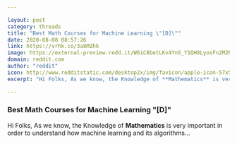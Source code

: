 ```yaml
---

layout: post
category: threads
title: "Best Math Courses for Machine Learning \"[D]\""
date: 2020-08-08 08:57:26
link: https://vrhk.co/3a8MZhk
image: https://external-preview.redd.it/W6iC8betLKv4YnS_Y1QH8LyosFn2M2Rtufx2nd-FiqA.jpg?width=1200&height=628.272251309&auto=webp&crop=1200:628.272251309,smart&s=cff24dc83bc5e90f760785cdb78fe51e8f371efa
domain: reddit.com
author: "reddit"
icon: http://www.redditstatic.com/desktop2x/img/favicon/apple-icon-57x57.png
excerpt: "Hi Folks, As we know, the Knowledge of **Mathematics** is very important in order to understand how machine learning and its algorithms..."

---
```


### Best Math Courses for Machine Learning "[D]"

Hi Folks, As we know, the Knowledge of **Mathematics** is very important in order to understand how machine learning and its algorithms...